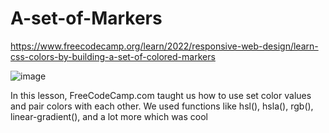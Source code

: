 # A-set-of-Markers
https://www.freecodecamp.org/learn/2022/responsive-web-design/learn-css-colors-by-building-a-set-of-colored-markers

![image](https://github.com/TommyLe3825/A-set-of-Markers/assets/54484078/586e4424-de5a-4d7e-9571-469f577838ad)

In this lesson, FreeCodeCamp.com taught us how to use set color values and pair colors with each other. We used functions like hsl(), hsla(), rgb(), linear-gradient(), and a lot more which was cool
